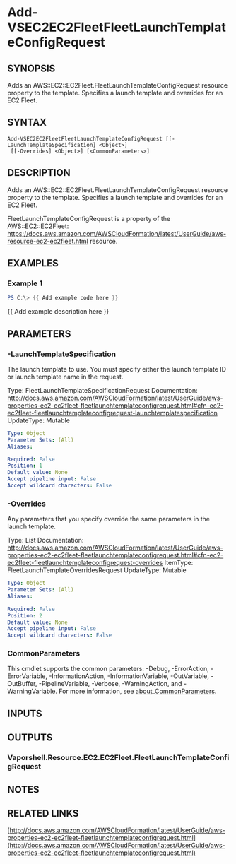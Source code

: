 # Add-VSEC2EC2FleetFleetLaunchTemplateConfigRequest

## SYNOPSIS
Adds an AWS::EC2::EC2Fleet.FleetLaunchTemplateConfigRequest resource property to the template.
Specifies a launch template and overrides for an EC2 Fleet.

## SYNTAX

```
Add-VSEC2EC2FleetFleetLaunchTemplateConfigRequest [[-LaunchTemplateSpecification] <Object>]
 [[-Overrides] <Object>] [<CommonParameters>]
```

## DESCRIPTION
Adds an AWS::EC2::EC2Fleet.FleetLaunchTemplateConfigRequest resource property to the template.
Specifies a launch template and overrides for an EC2 Fleet.

FleetLaunchTemplateConfigRequest is a property of the AWS::EC2::EC2Fleet: https://docs.aws.amazon.com/AWSCloudFormation/latest/UserGuide/aws-resource-ec2-ec2fleet.html resource.

## EXAMPLES

### Example 1
```powershell
PS C:\> {{ Add example code here }}
```

{{ Add example description here }}

## PARAMETERS

### -LaunchTemplateSpecification
The launch template to use.
You must specify either the launch template ID or launch template name in the request.

Type: FleetLaunchTemplateSpecificationRequest
Documentation: http://docs.aws.amazon.com/AWSCloudFormation/latest/UserGuide/aws-properties-ec2-ec2fleet-fleetlaunchtemplateconfigrequest.html#cfn-ec2-ec2fleet-fleetlaunchtemplateconfigrequest-launchtemplatespecification
UpdateType: Mutable

```yaml
Type: Object
Parameter Sets: (All)
Aliases:

Required: False
Position: 1
Default value: None
Accept pipeline input: False
Accept wildcard characters: False
```

### -Overrides
Any parameters that you specify override the same parameters in the launch template.

Type: List
Documentation: http://docs.aws.amazon.com/AWSCloudFormation/latest/UserGuide/aws-properties-ec2-ec2fleet-fleetlaunchtemplateconfigrequest.html#cfn-ec2-ec2fleet-fleetlaunchtemplateconfigrequest-overrides
ItemType: FleetLaunchTemplateOverridesRequest
UpdateType: Mutable

```yaml
Type: Object
Parameter Sets: (All)
Aliases:

Required: False
Position: 2
Default value: None
Accept pipeline input: False
Accept wildcard characters: False
```

### CommonParameters
This cmdlet supports the common parameters: -Debug, -ErrorAction, -ErrorVariable, -InformationAction, -InformationVariable, -OutVariable, -OutBuffer, -PipelineVariable, -Verbose, -WarningAction, and -WarningVariable. For more information, see [about_CommonParameters](http://go.microsoft.com/fwlink/?LinkID=113216).

## INPUTS

## OUTPUTS

### Vaporshell.Resource.EC2.EC2Fleet.FleetLaunchTemplateConfigRequest
## NOTES

## RELATED LINKS

[http://docs.aws.amazon.com/AWSCloudFormation/latest/UserGuide/aws-properties-ec2-ec2fleet-fleetlaunchtemplateconfigrequest.html](http://docs.aws.amazon.com/AWSCloudFormation/latest/UserGuide/aws-properties-ec2-ec2fleet-fleetlaunchtemplateconfigrequest.html)

